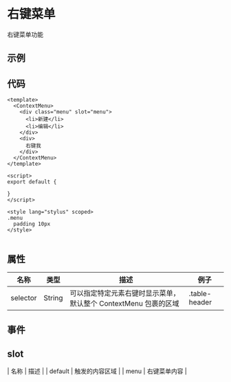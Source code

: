# 右键菜单
右键菜单功能

## 示例  
<Demo>
  <ContextMenuDemo />
</Demo>

## 代码  
```vue
<template>
  <ContextMenu>
    <div class="menu" slot="menu">
      <li>新建</li> 
      <li>编辑</li> 
    </div>
    <div>
      右键我
    </div>
  </ContextMenu>
</template>

<script>
export default {

}
</script>

<style lang="stylus" scoped>
.menu
  padding 10px
</style>


```

## 属性  
| 名称 | 类型 | 描述 | 例子 |  
| ---- | ---- | ---- | ---- |
| selector | String | 可以指定特定元素右键时显示菜单， 默认整个 ContextMenu 包裹的区域| .table-header |
## 事件  

## slot
| 名称 | 描述 |
| default | 触发的内容区域 |
| menu | 右键菜单内容 |

<Comment />